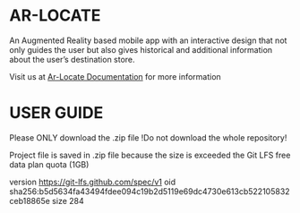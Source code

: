 # AR-LOCATE
An Augmented Reality based mobile app with an interactive design that not only guides the user but also gives historical and additional information about the user’s destination store.

Visit us at [Ar-Locate Documentation](https://rb.gy/ehr7td) for more information



USER GUIDE
===========
Please ONLY download the .zip file
!Do not download the whole repository!

Project file is saved in .zip file because the size is exceeded the Git LFS free data plan quota (1GB)

version https://git-lfs.github.com/spec/v1
oid sha256:b5d5634fa43494fdee094c19b2d5119e69dc4730e613cb522105832ceb18865e
size 284
